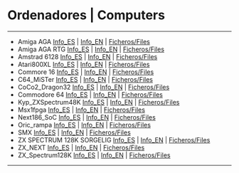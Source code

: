 # Ordenadores | Computers 

---------------------------------
* Amiga AGA [Info_ES](https://github.com/neptuno-fpga/Binaries/blob/main/Computers/ZZ--Infocomputer/Minimig_ES.md) | [Info_EN](https://github.com/neptuno-fpga/Binaries/blob/main/Computers/ZZ--Infocomputer/Minimig_EN.md) | [Ficheros/Files](https://github.com/neptuno-fpga/Binaries/tree/main/Computers/Amiga_Aga)
* Amiga AGA RTG [Info_ES](https://github.com/neptuno-fpga/Binaries/blob/main/Computers/ZZ--Infocomputer/Minimig_rtg_ES.md) | [Info_EN](https://github.com/neptuno-fpga/Binaries/blob/main/Computers/ZZ--Infocomputer/Minimig_rtg_EN.md) | [Ficheros/Files](https://github.com/neptuno-fpga/Binaries/tree/main/Computers/Amiga_Aga_RTG)
* Amstrad 6128 [Info_ES](https://github.com/neptuno-fpga/Binaries/blob/main/Computers/ZZ--Infocomputer/Amstrad_6128_ES.md) | [Info_EN](https://github.com/neptuno-fpga/Binaries/blob/main/Computers/ZZ--Infocomputer/Amstrad_6128_EN.md) | [Ficheros/Files](https://github.com/neptuno-fpga/Binaries/tree/main/Computers/Amstrad_6128)
* Atari800XL [Info_ES](https://github.com/neptuno-fpga/Binaries/blob/main/Computers/ZZ--Infocomputer/Atari800XL_ES.md) | [Info_EN](https://github.com/neptuno-fpga/Binaries/blob/main/Computers/ZZ--Infocomputer/Atari800XL_EN.md) | [Ficheros/Files](https://github.com/neptuno-fpga/Binaries/tree/main/Computers/Atari800XL)
* Commore 16 [Info_ES](https://github.com/neptuno-fpga/Binaries/blob/main/Computers/ZZ--Infocomputer/C16_ES.md) | [Info_EN](https://github.com/neptuno-fpga/Binaries/blob/main/Computers/ZZ--Infocomputer/C16_EN.md) | [Ficheros/Files](https://github.com/neptuno-fpga/Binaries/tree/main/Computers/C16)
* C64_MiSTer [Info_ES](https://github.com/neptuno-fpga/Binaries/blob/main/Computers/ZZ--Infocomputer/C64_MiSTer_ES.md) | [Info_EN](https://github.com/neptuno-fpga/Binaries/blob/main/Computers/ZZ--Infocomputer/C64_MiSTer_EN.md) | [Ficheros/Files](https://github.com/neptuno-fpga/Binaries/tree/main/Computers/C64_MiSTer)
* CoCo2_Dragon32 [Info_ES](https://github.com/neptuno-fpga/Binaries/blob/main/Computers/ZZ--Infocomputer/CoCo2_Dragon32_ES.md) | [Info_EN](https://github.com/neptuno-fpga/Binaries/blob/main/Computers/ZZ--Infocomputer/CoCo2_Dragon32_EN.md) | [Ficheros/Files](https://github.com/neptuno-fpga/Binaries/tree/main/Computers/Coco2_Dragon32_rampa)
* Commodore 64 [Info_ES](https://github.com/neptuno-fpga/Binaries/blob/main/Computers/ZZ--Infocomputer/Commodore64_ES.md) | [Info_EN](https://github.com/neptuno-fpga/Binaries/blob/main/Computers/ZZ--Infocomputer/Commodore64_EN.md) | [Ficheros/Files](https://github.com/neptuno-fpga/Binaries/tree/main/Computers/Commodore%2064)
* Kyp_ZXSpectrum48K [Info_ES](https://github.com/neptuno-fpga/Binaries/blob/main/Computers/ZZ--Infocomputer/KypZX48_ES.md) | [Info_EN](https://github.com/neptuno-fpga/Binaries/blob/main/Computers/ZZ--Infocomputer/KypZX48_EN.md) | [Ficheros/Files](https://github.com/neptuno-fpga/Binaries/tree/main/Computers/Kyp_ZXSpectrum48K)
* Msx1fpga [Info_ES](https://github.com/neptuno-fpga/Binaries/blob/main/Computers/ZZ--Infocomputer/Msx1fpga_ES.md) | [Info_EN](https://github.com/neptuno-fpga/Binaries/blob/main/Computers/ZZ--Infocomputer/Msx1fpga_EN.md) | [Ficheros/Files](https://github.com/neptuno-fpga/Binaries/tree/main/Computers/Msx1fpga)
* Next186_SoC [Info_ES](https://github.com/neptuno-fpga/Binaries/blob/main/Computers/ZZ--Infocomputer/Next186_SoC_ES.md) | [Info_EN](https://github.com/neptuno-fpga/Binaries/blob/main/Computers/ZZ--Infocomputer/Next186_SoC_EN.md) | [Ficheros/Files](https://github.com/neptuno-fpga/Binaries/tree/main/Computers/Next186_SoC)
* Oric_rampa [Info_ES](https://github.com/neptuno-fpga/Binaries/blob/main/Computers/ZZ--Infocomputer/Oric_Rampa_ES.md) | [Info_EN](https://github.com/neptuno-fpga/Binaries/blob/main/Computers/ZZ--Infocomputer/Oric_Rampa_EN.md) | [Ficheros/Files](https://github.com/neptuno-fpga/Binaries/tree/main/Computers/Oric_rampa)
* SMX [Info_ES](https://github.com/neptuno-fpga/Binaries/blob/main/Computers/ZZ--Infocomputer/SMX_ES.md) | [Info_EN](https://github.com/neptuno-fpga/Binaries/blob/main/Computers/ZZ--Infocomputer/SMX_EN.md) | [Ficheros/Files](https://github.com/neptuno-fpga/Binaries/tree/main/Computers/SMX)
* ZX SPECTRUM 128K SORGELIG [Info_ES](https://github.com/neptuno-fpga/Binaries/blob/main/Computers/ZZ--Infocomputer/ZXSPECTRUM128KSORGELIEG_ES.md) | [Info_EN](https://github.com/neptuno-fpga/Binaries/blob/main/Computers/ZZ--Infocomputer/ZXSPECTRUM128KSORGELIEG_EN.md) | [Ficheros/Files](https://github.com/neptuno-fpga/Binaries/tree/main/Computers/ZX%20SPECTRUM%20128K%20SORGELIG)
* ZX_NEXT [Info_ES](https://github.com/neptuno-fpga/Binaries/blob/main/Computers/ZZ--Infocomputer/ZX_NEXT_ES.md) | [Info_EN](https://github.com/neptuno-fpga/Binaries/blob/main/Computers/ZZ--Infocomputer/ZX_NEXT_EN.md) | [Ficheros/Files](https://github.com/neptuno-fpga/Binaries/tree/main/Computers/ZX_NEXT)
* ZX_Spectrum128K [Info_ES](https://github.com/neptuno-fpga/Binaries/blob/main/Computers/ZZ--Infocomputer/ZX_Spectrum128K_ES.md) | [Info_EN](https://github.com/neptuno-fpga/Binaries/blob/main/Computers/ZZ--Infocomputer/ZX_Spectrum128K_EN.md) | [Ficheros/Files](https://github.com/neptuno-fpga/Binaries/tree/main/Computers/ZX_Spectrum128K)
----------------------------------
